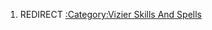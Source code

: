 1.  REDIRECT [:Category:Vizier Skills And
    Spells](:Category:Vizier_Skills_And_Spells "wikilink")
